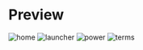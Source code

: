 # Preview

![home](https://github.com/zubairmh/dotfiles/assets/116816535/b790b045-5e31-4c07-a615-6148d0745a77)
![launcher](https://github.com/zubairmh/dotfiles/assets/116816535/ab45f89d-c4e2-4121-abc6-16772e002d54)
![power](https://github.com/zubairmh/dotfiles/assets/116816535/a54d1e02-d251-4991-8911-f972402ea010)
![terms](https://github.com/zubairmh/dotfiles/assets/116816535/bf8faf2c-f6f9-4150-b24a-d3546abd918e)
